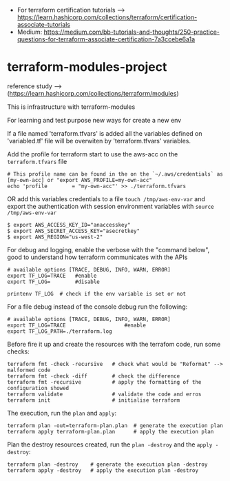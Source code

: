 - For terraform certification tutorials --> https://learn.hashicorp.com/collections/terraform/certification-associate-tutorials
- Medium: https://medium.com/bb-tutorials-and-thoughts/250-practice-questions-for-terraform-associate-certification-7a3ccebe6a1a

# terraform-modules-project
reference study --> (https://learn.hashicorp.com/collections/terraform/modules)

This is infrastructure with terraform-modules 

For learning and test purpose new ways for create a new env

If a file named 'terraform.tfvars' is added all the variables defined on 'variabled.tf' file will be overwiten by 'terraform.tfvars' variables.

Add the profile for terraform start to use the aws-acc  on the `terraform.tfvars` file
```
# This profile name can be found in the on the `~/.aws/credentials` as [my-own-acc] or "export AWS_PROFILE=my-own-acc"
echo 'profile        = "my-own-acc"' >> ./terraform.tfvars
```
OR add this variables credentials to a file `touch /tmp/aws-env-var` and export the authentication with session environment variables with `source /tmp/aws-env-var`
```
$ export AWS_ACCESS_KEY_ID="anaccesskey"
$ export AWS_SECRET_ACCESS_KEY="asecretkey"
$ export AWS_REGION="us-west-2"
```


For debug and logging, enable the verbose with the "command below", good to understand how terraform communicates with the APIs
```
# available options [TRACE, DEBUG, INFO, WARN, ERROR]
export TF_LOG=TRACE   #enable
export TF_LOG=        #disable

printenv TF_LOG  # check if the env variable is set or not
```

For a file debug instead of the console debug run the following:
```
# available options [TRACE, DEBUG, INFO, WARN, ERROR]
export TF_LOG=TRACE                   #enable
export TF_LOG_PATH=./terraform.log  
```

Before fire it up and create the resources with the terrafom code, run some checks:
```
terraform fmt -check -recursive   # check what would be "Reformat" --> malformed code
terraform fmt -check -diff        # check the difference 
terraform fmt -recursive          # apply the formatting of the configuration showed
terraform validate                # validate the code and erros 
terraform init                    # initialise terraform 
```

The execution, run the `plan` and `apply`:
```
terraform plan -out=terraform-plan.plan  # generate the execution plan
terraform apply terraform-plan.plan      # apply the execution plan
```

Plan the destroy resources created, run the `plan -destroy` and the `apply -destroy`:
```
terraform plan -destroy    # generate the execution plan -destroy
terraform apply -destroy   # apply the execution plan -destroy
```



